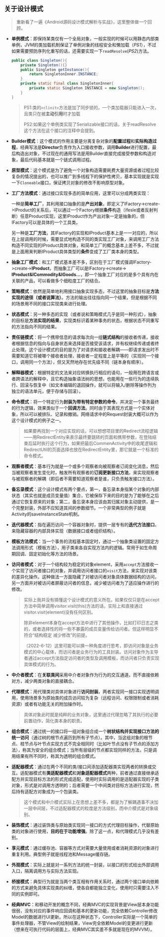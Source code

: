 ## 关于设计模式

> 重新看了一遍《Android源码设计模式解析与实战》，这里整体做一个回顾。

- **单例模式**：即保持某类仅有一个全局对象，一般实现的时候可以用静态内部类单例，JVM的类加载机制保证了单例对象的线程安全和懒加载（_PS1_），不过如果需要预防序列化重写的话，还需要实现一下`readResolve`(_PS2_)方法。
  
  ```java
  public class Singleton(){
      private Singleton(){}
      public Singleton getInstance(){
          return SingletonInner.INSTANCE;
      }
      private static final class SingletonInner{
          private static Singleton INSTANCE = new Singleton();
      }
  }
  ```
  
  > PS1:类的`<clinit>`方法是加了同步锁的，一个类加载器只能进入一次，且类只在被**主动引用**时才加载
  > 
  > PS2:如果这个单例类实现了Serializable接口的话，关于readResolve这个方法在这个接口的注释中会提到。

- **Builder模式**：这个模式的作用主要是分离复杂对象的**配置过程**和**实际构造过程**，经典写法是**Director**负责作为入口接收参数，调用**Builder**进行配置，最后构造出对象，不过现在的通用写法是用Builder直接完成接受参数和构造对象，最后代码基本就是一个链式调用过程。

- **原型模式**：这个模式是为了避免一个对象构造需要耗费大量资源或者过程比较复杂的情况提出的，也可以推广到多线程下的保护性拷贝，基本实现就是实现一下`Cloneable`接口，保证拷贝对象的修改不影响原型对象。

- **工厂方法模式**：通过接口实现多态的简单应用，这里可以分成两类实现：
  
  一种是**简单工厂**，其利用接口抽象的是**产出对象**，即定义了IFactory->create->IProduct的关系后，可以通过一个Factory根据**条件**构造（ifesle或者反射判断）任意Product实现，这里IProduct作为产出对象一定是抽象的，但IFactory可以是具体的一个工具类。
  
  另一种是**工厂方法**，其IFactory的实现和IProduct基本上是一一对应的，所以在上层调用的时候，需要显式地构造不同的类实现工厂对象，来调用工厂方法构造不同实现的IProduct具体对象，和简单工厂的概念基本上差不多，不过就是上面用来判断IProduct具体类型的**条件**变成了工厂类本身的类型。

- **抽象工厂模式**：和工厂模式基本差不多，区别在于工厂模式强调IFactory->create->**IProduct**，而抽象工厂可以是IFactory->create-> **IProduct&ICommodity&IGoods...**，即一个抽象工厂对应的是多个具有内在关联的产品，可以看做多个细粒度工厂的结合。

- **策略模式**：依然是简单地利用接口抽象实现多态，不过这里的抽象目标是**方法实现的途径（或者说算法）**。方法的输出往往指向同一个结果，但是根据不同的场景用不同的接口实现类来进行处理。

- **状态模式**：另一种多态的实现（或者说和策略模式几乎是同一种形式），抽象的目标是**方法实现的结果**，实现类标识着某种事务的状态，根据状态不同重写的方法指向不同的结果。

- **责任链模式**：将一个携带信息的请求每次向一组**链式结构**的接收者传递，接收者根据信息的指向与自身状态来选择是否接受该请求，并有权继续传递或者终止处理。这个设计模式的目的是为了对请求和接收者解耦——即请求发出时不需要知道它将被哪个接收者处理，接收者一定程度上是平等的（实现同一个接口，调用同一个方法），但又天然地存在优先级不同（链本身有顺序）。

- **解释器模式**：根据特定的文法来对应转换执行相应的语句，一般用在跨语言或者跨语法的解释中，且它构造抽象语法树的思想，也能用在一些行为的连续执行、回滚与恢复中（如文本编辑的退回操作，就可以将输入/删除等操作列为独立的语法单元，便于存储与回滚）。

- **命令模式**：将一个特定行为**封装为带有特定参数的命令**，并决定一个事务最终的行为逻辑，效果类似于一个**回调方法**。同时由于其表现方式是一个实体对象，所以可以被排队、记录和撤销。网络请求中的Request封装大概可以作为这个设计模式的例子之一。
  
  > 如果要再找到一个对应实现的话，可以想想项目里的Redirect流程逻辑——用RedirectEntity来表示最终要跳转的页面和携带参数，在登陆结束后延时执行这个行为，如果把最后CommenActivity中的收尾逻辑和RedirectUtil的页面选择也放在RedirectEntity里，那它就是一个标准的命令模式。

- **观察者模式**：基本行为就是一个或多个观察者向被观察者订阅变化消息，然后当被观察者发生变化时，触发所有观察者的**订阅更新接口方法**，来实现观察者与被观察者的解耦（即后者不需要知道观察者是谁，只负责触发接口方法）。

- **备忘录模式**：这个设计模式有两个要点，第一，备忘录本身指某个对象的内部状态（其实也就是成员变量值）集合，它被保存下来的目的是为了能够在之后通过它恢复原来的对象；第二，备忘录本身应该由其归属对象主动提供，是一个完整封装，外部不应知道其间的参数细节。一个非常典型的例子就是Activity的saveInstanceState机制。

- **迭代器模式**：指在遍历访问一个容器对象时，提供一层专有的**迭代方法接口**，来隐藏容器的内部具体实现（数据接口或者组织结构）。

- **模板方法模式**：当一个事务的流程基本固定时，通过一个抽象类设置的固定方法调用形式（模板方法），用子类来各自实现方法内的逻辑。常用于如生命周期回调、固定初始化等方法的场景。

- **访问者模式**：对于一个结构较为稳定的对象element，采用`accept`方法接收一个实现了访问者接口的对象，并调用访问者接口的`visit`方法，来实现对该类的差异化操作。这种做法一方面隐藏了对被访问者对象具体数据结构的访问，另一方面并对被访问者屏蔽访问者的信息，减少被访问者为了适应操作进行的修改。
  
  > 实际上我并没有搞懂这个设计模式的意义所在。如果仅仅只是在accept方法中简单调用visitor.visit(this)方法的话，实际上和直接通过visitor.visit(element)没有任何区别。
  > 
  > 除非element本身在accept方法中进行了其他操作，比如打印日志之类的，或者选择性的将一些不暴露的成员变量传给访问者。但这样明显不符合“结构稳定 减少修改”的前提。
  > 
  > （2022-6-12）这里可能可以换一种角度进行思考，即访问对象是业务模式的中心载体，而访问者是业务行为的工具封装。访问对象作为主导者通过accept方法指定访问者的类型及调用模板，而访问者只负责实现具体模式的行为。

- **中介者模式**：在**关联类间**采用中介者对象作为行为的交互通道，而不直接依赖对方，减少两类对象的直接耦合。

- **代理模式**：用代理类对具体对象进行**访问封装**，两者实现同一接口实现透明调用，使用场景多为原始类的成员访问较为复杂（远程访问、权限限制或者消耗资源）或者有功能无关的附加操作时。
  
  > 具体对象此时就是纯粹的业务对象，这里通过代理忽略了其执行的必要前置动作，简化类本身的职责。

- **组合模式**：通过统一的接口将一组对象组合成一个**树状结构并实现接口方法的统一访问**（通过树的根节点遍历到所有子节点）。其中，当这组对象的根节点、枝节点与叶节点实现方式不完全相同时（比如叶节点没有子节点的添加方法），称其为安全的组合模式；当所有层级的节点都实现同样的方法，只是调用结果有所不同时，称其为透明的组合模式。

- **适配器模式**：通过在两个不同的类/接口间添加适配器类实现两者的转换或交互。适配器模式有**类适配器模式**和**对象适配器模式**两种，前者通过直接继承适配方并实现目标方法的形式完成适配，使用时实际调用的是适配器实现的子类对象，形式是对调用方透明的；后者需要一个中间类对目标方法进行实现，然后持有适配方对象成为一个包装类。
  
  > 这个模式和中介模式实际上在思想上差不多，都是为了解耦遇事不决加一层中间层，不过适配器模式的粒度是方法级别，而中介模式是对象级别。

- **装饰模式**：通过装饰类与原始类实现同一接口的方式代理目标操作，代替原始类的对象进行使用，**目的在于功能增强**。除了这一点，和代理模式几乎没有差别。

- **享元模式**：通过缓存池、容器等方式对需要大量使用或者消耗资源的对象进行重复利用。典型例子就是线程池和Message缓存链。

- **外观模式**：实际上就是对一系列方法的统一封装，以接口的形式给出外部调用入口，隔离调用方与实际方法实现。

- **桥接模式**：典型行为就是当两个类互相有作用关系时，通过两个接口单向依赖的方式来避免具体实现类的纠缠，使各自都能独立变化，使用时只需要注入不同的实例即可。

- **经典MVC**：和移动开发的概念不同，经典MVC的实现背景是View层本身功能很弱，没有对应的事件响应回调和基本的更新功能，完全依赖Controller修改Model的数据进行UI更新。所以在这种状态下，Controller实际是一个简单的事件处理器，不管View的绘制结果，View完全依赖Model的变更进行更新（想来在可执行代码的层面上，经典MVC其实差不多就是现在的MVVM）。